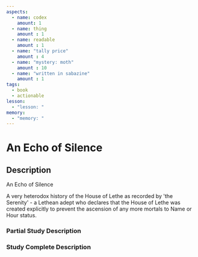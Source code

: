 ```yaml
---
aspects: 
  - name: codex
    amount: 1
  - name: thing
    amount : 1
  - name: readable
    amount : 1
  - name: "tally price"
    amount : 4
  - name: "mystery: moth"
    amount : 10
  - name: "written in sabazine"
    amount : 1
tags:
  - book
  - actionable
lesson:
  - "lesson: "
memory:
  - "memory: "
---
```


# An Echo of Silence

## Description
An Echo of Silence

A very heterodox history of the House of Lethe as recorded by 'the Serenity' - a Lethean adept who declares that the House of Lethe was created explicitly to prevent the ascension of any more mortals to Name or Hour status.
### Partial Study Description

### Study Complete Description
